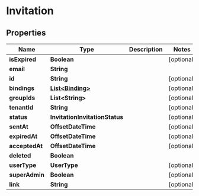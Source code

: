 

# Invitation


## Properties

| Name | Type | Description | Notes |
|------------ | ------------- | ------------- | -------------|
|**isExpired** | **Boolean** |  |  [optional] |
|**email** | **String** |  |  |
|**id** | **String** |  |  [optional] |
|**bindings** | [**List&lt;Binding&gt;**](Binding.md) |  |  [optional] |
|**groupIds** | **List&lt;String&gt;** |  |  [optional] |
|**tenantId** | **String** |  |  [optional] |
|**status** | **InvitationInvitationStatus** |  |  [optional] |
|**sentAt** | **OffsetDateTime** |  |  [optional] |
|**expiredAt** | **OffsetDateTime** |  |  [optional] |
|**acceptedAt** | **OffsetDateTime** |  |  [optional] |
|**deleted** | **Boolean** |  |  |
|**userType** | **UserType** |  |  [optional] |
|**superAdmin** | **Boolean** |  |  [optional] |
|**link** | **String** |  |  [optional] |



